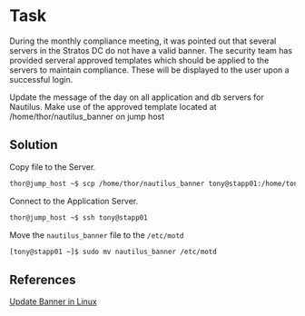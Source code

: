 # Task  
During the monthly compliance meeting, it was pointed out that several servers in the Stratos DC do not have a valid banner. The security team has provided serveral approved templates which should be applied to the servers to maintain compliance. These will be displayed to the user upon a successful login.

Update the message of the day on all application and db servers for Nautilus. Make use of the approved template located at /home/thor/nautilus_banner on jump host
## Solution

Copy file to the Server.
```sh
thor@jump_host ~$ scp /home/thor/nautilus_banner tony@stapp01:/home/tony/
```
Connect to the Application Server.
```sh
thor@jump_host ~$ ssh tony@stapp01
```

Move the `nautilus_banner` file to the `/etc/motd`
```sh
[tony@stapp01 ~]$ sudo mv nautilus_banner /etc/motd
```

## References

[Update Banner in Linux](https://medium.com/@keshavsaxena/update-banner-in-linux-servers-3d6832f95f44)
